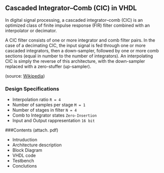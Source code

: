 ## Cascaded Integrator–Comb (CIC) in VHDL

In digital signal processing, a cascaded integrator–comb (CIC) is an optimized class of finite impulse response (FIR) filter combined with an interpolator or decimator.

A CIC filter consists of one or more integrator and comb filter pairs. In the case of a decimating CIC, the input signal is fed through one or more cascaded integrators, then a down-sampler, followed by one or more comb sections (equal in number to the number of integrators). An interpolating CIC is simply the reverse of this architecture, with the down-sampler replaced with a zero-stuffer (up-sampler).

(source: [Wikipedia](https://en.wikipedia.org/wiki/Cascaded_integrator–comb_filter))


### Design Specifications
* Interpolation ratio
`R = 4`
* Number of samples per stage
`M = 1`
* Number of stages in filter
`N = 4`
* Comb to Integrator states
`Zero-Insertion`
* Input and Output rappresentation
`16 bit`

###Contents (attach. pdf)
* Intruduction
* Architecture description
* Block Diagram
* VHDL code
* Testbench
* Conclutions

